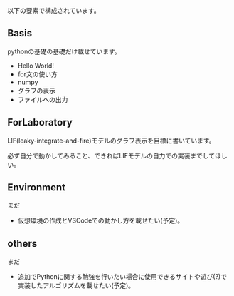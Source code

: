 以下の要素で構成されています。

## Basis

pythonの基礎の基礎だけ載せています。
* Hello World!
* for文の使い方
* numpy
* グラフの表示
* ファイルへの出力

## ForLaboratory

LIF(leaky-integrate-and-fire)モデルのグラフ表示を目標に書いています。

必ず自分で動かしてみること、できればLIFモデルの自力での実装までしてほしい。

## Environment
まだ
* 仮想環境の作成とVSCodeでの動かし方を載せたい(予定)。

## others
まだ

* 追加でPythonに関する勉強を行いたい場合に使用できるサイトや遊び(?)で実装したアルゴリズムを載せたい(予定)。
